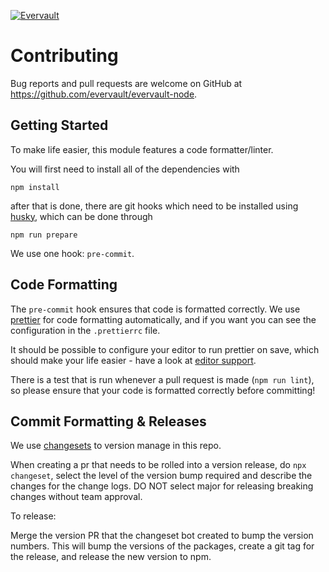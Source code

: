 [![Evervault](https://evervault.com/evervault.svg)](https://evervault.com/)

# Contributing

Bug reports and pull requests are welcome on GitHub at https://github.com/evervault/evervault-node.

## Getting Started

To make life easier, this module features a code formatter/linter.

You will first need to install all of the dependencies with

```shell
npm install
```

after that is done, there are git hooks which need to be installed using [husky](https://github.com/typicode/husky), which can be done through

```shell
npm run prepare
```

We use one hook: `pre-commit`.

## Code Formatting

The `pre-commit` hook ensures that code is formatted correctly. We use [prettier](https://prettier.io/) for code formatting automatically, and if you want you can see the configuration in the `.prettierrc` file.

It should be possible to configure your editor to run prettier on save, which should make your life easier - have a look at [editor support](https://prettier.io/docs/en/editors.html).

There is a test that is run whenever a pull request is made (`npm run lint`), so please ensure that your code is formatted correctly before committing!

## Commit Formatting & Releases

We use [changesets](https://github.com/changesets/changesets) to version manage in this repo.

When creating a pr that needs to be rolled into a version release, do `npx changeset`, select the level of the version bump required and describe the changes for the change logs. DO NOT select major for releasing breaking changes without team approval.

To release:

Merge the version PR that the changeset bot created to bump the version numbers. This will bump the versions of the packages, create a git tag for the release, and release the new version to npm.